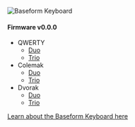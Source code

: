 ![Baseform Keyboard](https://posture.works/cdn-cgi/image/width=2048,height=1365,fit=crop,quality=80,format=auto,onerror=redirect,metadata=none/wp-content/uploads/2025/08/Cover-Creative-2.jpg)

<!-- FIRMWARE-LINKS:START - Do not edit below, this section is managed by CI -->
#### Firmware v0.0.0
- QWERTY
  - [Duo](https://github.com/strangekbd66/baseform/releases/download/v0.0.0/qwerty_duo-v0.0.0.zip)
  - [Trio](https://github.com/strangekbd66/baseform/releases/download/v0.0.0/qwerty_trio-v0.0.0.zip)
- Colemak
  - [Duo](https://github.com/strangekbd66/baseform/releases/download/v0.0.0/colemak_duo-v0.0.0.zip)
  - [Trio](https://github.com/strangekbd66/baseform/releases/download/v0.0.0/colemak_trio-v0.0.0.zip)
- Dvorak
  - [Duo](https://github.com/strangekbd66/baseform/releases/download/v0.0.0/dvorak_duo-v0.0.0.zip)
  - [Trio](https://github.com/strangekbd66/baseform/releases/download/v0.0.0/dvorak_trio-v0.0.0.zip)

<!-- FIRMWARE-LINKS:END -->





[Learn about the Baseform Keyboard here](https://posture.works/baseform/)

